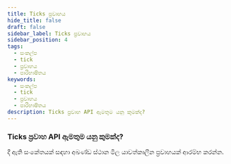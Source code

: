 ```yaml
---
title: Ticks ප්‍රවාහය
hide_title: false
draft: false
sidebar_label: Ticks ප්‍රවාහය
sidebar_position: 4
tags:
  - සංකල්ප
  - tick
  - ප්‍රවාහය
  - පාරිභාෂිතය
keywords:
  - සංකල්ප
  - tick
  - ප්‍රවාහය
  - පාරිභාෂිතය
description: Ticks ප්‍රවාහ API ඇමතුම යනු කුමක්ද?
---
```


### Ticks ප්‍රවාහ API ඇමතුම යනු කුමක්ද?

දී ඇති සංකේතයක් සඳහා අඛණ්ඩ ස්ථාන මිල යාවත්කාලීන ප්‍රවාහයක් ආරම්භ කරන්න.

